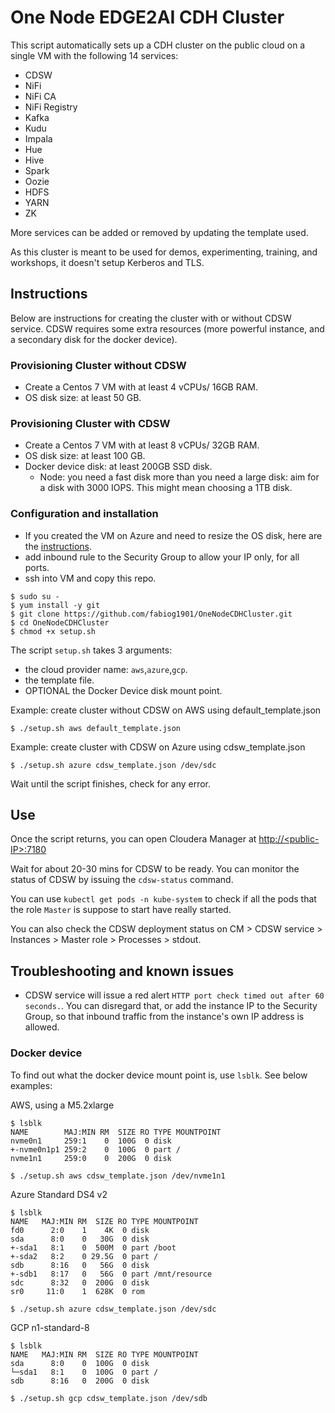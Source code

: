 # One Node EDGE2AI CDH Cluster

This script automatically sets up a CDH cluster on the public cloud on a single VM with the following 14 services:

- CDSW
- NiFi
- NiFi CA
- NiFi Registry
- Kafka
- Kudu
- Impala
- Hue
- Hive
- Spark
- Oozie
- HDFS
- YARN
- ZK

More services can be added or removed by updating the template used.

As this cluster is meant to be used for demos, experimenting, training, and workshops, it doesn't setup Kerberos and TLS.

## Instructions

Below are instructions for creating the cluster with or without CDSW service. CDSW requires some extra resources (more powerful instance, and a secondary disk for the docker device).

### Provisioning Cluster without CDSW
- Create a Centos 7 VM with at least 4 vCPUs/ 16GB RAM.
- OS disk size: at least 50 GB.

### Provisioning Cluster with CDSW
- Create a Centos 7 VM with at least 8 vCPUs/ 32GB RAM.
- OS disk size: at least 100 GB.
- Docker device disk: at least 200GB SSD disk.
  - Node: you need a fast disk more than you need a large disk: aim for a disk with 3000 IOPS. This might mean choosing a 1TB disk.

### Configuration and installation
- If you created the VM on Azure and need to resize the OS disk, here are the [instructions](how-to-resize-os-disk.md).
- add inbound rule to the Security Group to allow your IP only, for all ports.
- ssh into VM and copy this repo.

```
$ sudo su -
$ yum install -y git
$ git clone https://github.com/fabiog1901/OneNodeCDHCluster.git
$ cd OneNodeCDHCluster
$ chmod +x setup.sh
```

The script `setup.sh` takes 3 arguments:
- the cloud provider name: `aws`,`azure`,`gcp`.
- the template file.
- OPTIONAL the Docker Device disk mount point.

Example: create cluster without CDSW on AWS using default_template.json
```
$ ./setup.sh aws default_template.json
```

Example: create cluster with CDSW on Azure using cdsw_template.json
```
$ ./setup.sh azure cdsw_template.json /dev/sdc
```

Wait until the script finishes, check for any error.

## Use

Once the script returns, you can open Cloudera Manager at [http://\<public-IP\>:7180](http://<public-IP>:7180)

Wait for about 20-30 mins for CDSW to be ready. You can monitor the status of CDSW by issuing the `cdsw-status` command.

You can use `kubectl get pods -n kube-system` to check if all the pods that the role `Master` is suppose to start have really started.

You can also check the CDSW deployment status on CM > CDSW service > Instances > Master role > Processes > stdout.

## Troubleshooting and known issues

- CDSW service will issue a red alert `HTTP port check timed out after 60 seconds.`. You can disregard that, or add the instance IP to the Security Group, so that inbound traffic from the instance's own IP address is allowed.

### Docker device

To find out what the docker device mount point is, use `lsblk`. See below examples:


AWS, using a M5.2xlarge
```
$ lsblk
NAME        MAJ:MIN RM  SIZE RO TYPE MOUNTPOINT
nvme0n1     259:1    0  100G  0 disk
+-nvme0n1p1 259:2    0  100G  0 part /
nvme1n1     259:0    0  200G  0 disk

$ ./setup.sh aws cdsw_template.json /dev/nvme1n1
```

Azure Standard DS4 v2
```
$ lsblk
NAME   MAJ:MIN RM  SIZE RO TYPE MOUNTPOINT
fd0      2:0    1    4K  0 disk
sda      8:0    0   30G  0 disk
+-sda1   8:1    0  500M  0 part /boot
+-sda2   8:2    0 29.5G  0 part /
sdb      8:16   0   56G  0 disk
+-sdb1   8:17   0   56G  0 part /mnt/resource
sdc      8:32   0  200G  0 disk
sr0     11:0    1  628K  0 rom

$ ./setup.sh azure cdsw_template.json /dev/sdc
```

GCP n1-standard-8
```
$ lsblk
NAME   MAJ:MIN RM  SIZE RO TYPE MOUNTPOINT
sda      8:0    0  100G  0 disk
└─sda1   8:1    0  100G  0 part /
sdb      8:16   0  200G  0 disk

$ ./setup.sh gcp cdsw_template.json /dev/sdb
```
